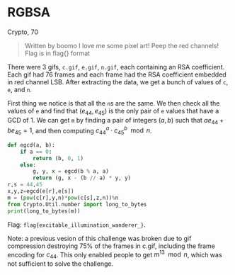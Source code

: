 # RGBSA
Crypto, 70

>  Written by boomo
>  I love me some pixel art! Peep the red channels! Flag is in flag{} format

There were 3 gifs, `c.gif`, `e.gif`, `n.gif`, each containing an RSA coefficient. Each gif had 76 frames and each frame had the RSA coefficient embedded in red channel LSB. After extracting the data, we get a bunch of values of `c`, `e`, and `n`.

First thing we notice is that all the `n`s are the same. We then check all the values of `e` and find that $\left(e_{44},e_{45}\right)$ is the only pair of `e` values that have a GCD of 1. We can get `m` by finding a pair of integers $(a,b)$ such that $ae_{44}+be_{45}=1$, and then computing $c_{44}^a\cdot c_{45}^b\mod n$.

```python
def egcd(a, b):
    if a == 0:
        return (b, 0, 1)
    else:
        g, y, x = egcd(b % a, a)
        return (g, x - (b // a) * y, y)
r,s = 44,45
x,y,z=egcd(e[r],e[s])
m = (pow(c[r],y,n)*pow(c[s],z,n))%n
from Crypto.Util.number import long_to_bytes
print(long_to_bytes(m))
```

Flag: `flag{excitable_illumination_wanderer_}`.

Note: a previous vesion of this challenge was broken due to gif compression destroying 75% of the frames in c.gif, including the frame encoding for $c_{44}$. This only enabled people to get $m^{13}\mod n$, which was not sufficient to solve the challenge.